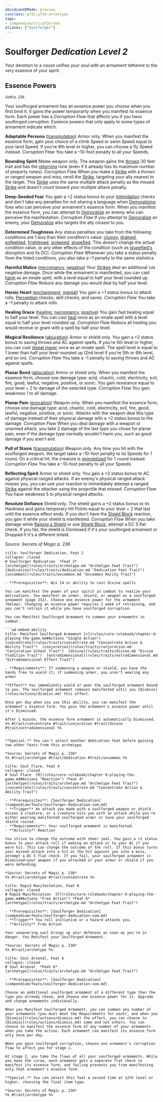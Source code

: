 ```yaml
---
obsidianUIMode: preview
cssclass: pf2e,pf2e-archetype
tags:
- compendium/src/pf2e/som
aliases: ["Soulforger"]
---
```

# Soulforger *Dedication Level 2*  

Your devotion to a cause unifies your soul with an armament tethered to the very essence of your spirit.

## Essence Powers
<sup>SoM p. 236</sup>

Your soulforged armament has an essence power you choose when you first bind it. It gains the power temporarily when you manifest its essence form. Each power has a _Corruption Flaw_ that affects you if you have soulforged corruption. Essence powers that only apply to some types of armament indicate which.

**Adaptable Persona** ([transmutation](rules/traits/transmutation.md "Transmutation School Trait")) Armor only. When you manifest the essence form, gain your choice of a climb Speed or swim Speed equal to your land Speed. If you're 8th level or higher, you can choose a fly Speed instead. _Corruption Flaw_ You take a –10-foot penalty to all your Speeds.

**Bounding Spirit** Melee weapon only. The weapon gains the [thrown](rules/traits/thrown.md "Thrown Weapon Trait") 30 feet trait and has the [returning](compendium/equipment/items/returning.md) rune (even if it already has its maximum number of property runes). _Corruption Flaw_ When you make a [Strike](rules/actions/strike.md) with a thrown or ranged weapon and miss, reroll the [Strike](rules/actions/strike.md), targeting your ally nearest to the target. This [Strike](rules/actions/strike.md) uses the same multiple attack penalty as the missed [Strike](rules/actions/strike.md) and doesn't count toward your multiple attack penalty.

**Deep-Seeded Fear** You gain a +2 status bonus to your [Intimidation](compendium/skills.md#Intimidation) checks and don't take any penalties for not sharing a language when [Demoralizing](rules/actions/demoralize.md) foes who can perceive your armament's essence form. When you manifest the essence form, you can attempt to [Demoralize](rules/actions/demoralize.md) an enemy who can perceive the manifestation. _Corruption Flaw_ If you attempt to [Demoralize](rules/actions/demoralize.md) an enemy, your [Demoralize](rules/actions/demoralize.md) also targets the ally closest to you.

**Determined Toughness** Any status penalties you take from the following conditions are 1 less than their condition's value: [clumsy](rules/conditions.md#Clumsy), [drained](rules/conditions.md#Drained), [enfeebled](rules/conditions.md#Enfeebled), [frightened](rules/conditions.md#Frightened), [sickened](rules/conditions.md#Sickened), [stupefied](rules/conditions.md#Stupefied). This doesn't change the actual condition value, or any other effects of the condition (such as [stupefied's](rules/conditions.md#Stupefied) disruption and its DC). _Corruption Flaw_ Whenever you take a status penalty from the listed conditions, you also take a –1 penalty to the same statistics.

**Harmful Malice** ([necromancy](rules/traits/necromancy.md "Necromancy School Trait"), [negative](rules/traits/negative.md "Negative Energy & Element Trait")) Your [Strikes](rules/actions/strike.md) deal an additional `1d4` negative damage. Once while the armament is manifested, you can cast [harm](compendium/spells/harm.md) as an innate spell, with a level equal to half your level rounded up. _Corruption Flaw_ Reduce any damage you would deal by half your level.

**Heroic Heart** ([enchantment](rules/traits/enchantment.md "Enchantment School Trait"), [mental](rules/traits/mental.md "Mental Effect Trait")) You gain a +1 status bonus to attack rolls, [Perception](compendium/skills.md#Perception) checks, skill checks, and saves. _Corruption Flaw_ You take a –1 penalty to attack rolls.

**Healing Grace** ([healing](rules/traits/healing.md "Healing Effect Trait"), [necromancy](rules/traits/necromancy.md "Necromancy School Trait"), [positive](rules/traits/positive.md "Positive Energy & Element Trait")) You gain fast healing equal to half your level. You can cast [heal](compendium/spells/heal.md) once as an innate spell with a level equal to half your level rounded up. _Corruption Flaw_ Reduce all healing you would receive or grant with a spell by half your level.

**Magical Resilience** ([abjuration](rules/traits/abjuration.md "Abjuration School Trait")) Armor or shield only. You gain a +2 status bonus to saving throws and AC against spells. If you're 5th level or higher, you can cast [dispel magic](compendium/spells/dispel-magic.md) once as an innate spell. The spell level is equal to 1 lower than half your level rounded up (2nd level if you're 5th or 6th level, and so on). _Corruption Flaw_ You take a –1 penalty to saving throws and AC against spells.

**Planar Bond** ([abjuration](rules/traits/abjuration.md "Abjuration School Trait")) Armor or shield only. When you manifest the essence form, choose one damage type: acid, chaotic, cold, electricity, evil, fire, good, lawful, negative, positive, or sonic. You gain resistance equal to your level + 2 to damage of the selected type. _Corruption Flaw_ You gain weakness 1 to all damage.

**Planar Pain** ([evocation](rules/traits/evocation.md "Evocation School Trait")) Weapon only. When you manifest the essence form, choose one damage type: acid, chaotic, cold, electricity, evil, fire, good, lawful, negative, positive, or sonic. Attacks with the weapon deal this type of damage instead of their physical damage with a +2 status bonus to the damage. _Corruption Flaw_ When you deal damage with a weapon or unarmed attack, you take 2 damage of the last type you chose for planar pain, even if the damage type normally wouldn't harm you, such as good damage if you aren't evil.

**Pull of Stasis** ([transmutation](rules/traits/transmutation.md "Transmutation School Trait")) Weapon only. Any time you hit with the soulforged weapon, the target takes a –10-foot penalty to its Speeds for 1 round. On a critical hit, the creature is [immobilized](rules/conditions.md#Immobilized) for 1 round instead. _Corruption Flaw_ You take a –10-foot penalty to all your Speeds.

**Reflecting Spirit** Armor or shield only. You gain a +2 status bonus to AC against physical ranged attacks. If an enemy's physical ranged attack misses you, you can use your reaction to immediately attempt a ranged [Strike](rules/actions/strike.md) against the attacker using the projectile that missed. _Corruption Flaw_ You have weakness 5 to physical ranged attacks.

**Resolute Defiance** Shield only. The shield gains a +2 status bonus to its Hardness and gains temporary Hit Points equal to your level + 2 that last until the essence effect ends. If you don't have the [Shield Block](compendium/feats/shield-block.md) reaction, you gain it while your shield is manifested. _Corruption Flaw_ When you take damage while [Raising a Shield](rules/actions/raise-a-shield.md) or use [Shield Block](compendium/feats/shield-block.md), attempt a DC 5 flat check. If you fail, the shield is Dismissed if it's your soulforged armament or Dropped if it's a different shield.

*Source: Secrets of Magic p. 236*

````ad-embed-feat
title: Soulforger Dedication, Feat 2
collapse: closed
# Soulforger Dedication  *Feat 2*  
[archetype](rules/traits/archetype.md "Archetype Feat Trait")  [dedication](rules/traits/dedication.md "Dedication Feat Trait")  [uncommon](rules/traits/uncommon.md "Uncommon Rarity Trait")  

- **Prerequisites**: Wis 14 or ability to cast divine spells

You can manifest the power of your spirit in combat to realize your motivations. You manifest an armor, shield, or weapon as a soulforged armament (page 232). Choose one essence power for the armament (below). Changing an essence power requires 1 week of retraining, and you can't retrain it while you have soulforged corruption.

You can Manifest Soulforged Armament to summon your armaments in combat.

```ad-embed-ability
title: Manifest Soulforged Armament [>](rules/core-rulebook/chapter-9-playing-the-game.md#Actions "Single Action")
[concentrate](rules/traits/concentrate.md "Concentrate Action & Ability Trait")  [conjuration](rules/traits/conjuration.md "Conjuration School Trait")  [divine](rules/traits/divine.md "Divine Tradition Trait")  [extradimensional](rules/traits/extradimensional.md "Extradimensional Effect Trait")  

- **Requirements**: If summoning a weapon or shield, you have the hands free to wield it; if summoning armor, you aren't wearing any armor

**Effect** You immediately wield or wear the soulforged armament bound to you. The soulforged armament remains manifested until you [Dismiss](rules/actions/dismiss.md) this effect.

Once per day when you use this ability, you can manifest the armament's essence form. You gain the armament's essence power until it's Dismissed.

After 1 minute, the essence form armament is automatically Dismissed.  
%% #trait/concentrate #trait/conjuration #trait/divine #trait/extradimensional %%
```

**Special.** You can't select another dedication feat before gaining two other feats from this archetype.

*Source: Secrets of Magic p. 236*  
%% #trait/archetype #trait/dedication #trait/uncommon %%
````  

```ad-embed-feat
title: Soul Flare, Feat 4
collapse: closed
# Soul Flare  [R](rules/core-rulebook/chapter-9-playing-the-game.md#Actions "Reaction") *Feat 4*  
[archetype](rules/traits/archetype.md "Archetype Feat Trait")  [concentrate](rules/traits/concentrate.md "Concentrate Action & Ability Trait")  

- **Prerequisites**: [Soulforger Dedication](compendium/feats/soulforger-dedication-som.md)
- **Trigger** An attack you made with a soulforged weapon or shield misses a creature, or a creature hits you with an attack while you're either wearing manifested soulforged armor or have your soulforged shield raised.
- **Requirements**: Your soulforged armament is manifested.
- **Activity** Reaction

You strive to change the outcome with sheer zeal. You gain a +1 status bonus to your attack roll if making an attack or to your AC if you were hit. This can change the outcome of the roll. If this bonus turns your missed attack into a hit or the hit against you into a miss, attempt a DC 5 flat check. If you fail, your soulforged armament is Dismissed—your weapon if you attacked or your armor or shield if you were defending.

*Source: Secrets of Magic p. 236*  
%% #trait/archetype #trait/concentrate %%
```  

```ad-embed-feat
title: Rapid Manifestation, Feat 6
collapse: closed
# Rapid Manifestation  [F](rules/core-rulebook/chapter-9-playing-the-game.md#Actions "Free Action") *Feat 6*  
[archetype](rules/traits/archetype.md "Archetype Feat Trait")  

- **Prerequisites**: [Soulforger Dedication](compendium/feats/soulforger-dedication-som.md)
- **Trigger** You roll initiative or a hazard attacks you.
- **Activity** Free Action

Your unwavering soul brings up your defenses as soon as you're in danger. You Manifest your Soulforged Armament.

*Source: Secrets of Magic p. 236*  
%% #trait/archetype %%
```  

```ad-embed-feat
title: Soul Arsenal, Feat 6
collapse: closed
# Soul Arsenal  *Feat 6*  
[archetype](rules/traits/archetype.md "Archetype Feat Trait")  

- **Prerequisites**: [Soulforger Dedication](compendium/feats/soulforger-dedication-som.md)

Choose an additional soulforged armament of a different type than the type you already chose, and choose one essence power for it. Upgrade and change armaments individually.

When you Manifest Soulforged Armament, you can summon any number of your armaments (you must meet the Requirements for each), and when you [Dismiss](rules/actions/dismiss.md) the effect, you can choose to [Dismiss](rules/actions/dismiss.md) some and not others. You can choose to manifest the essence form of any number of your armaments when you take the action. Each armament can manifest its essence form only once per day.

When you gain soulforged corruption, choose one armament's corruption flaw to affect you for stage 1.

At stage 2, you take the flaws of all your soulforged armaments. While you have the curse, each armament gets a separate flat check to manifest its essence form, and failing prevents you from manifesting only that armament's essence form.

**Special.** You can select this feat a second time at 12th level or higher, choosing the final item type.

*Source: Secrets of Magic p. 236*  
%% #trait/archetype %%
```